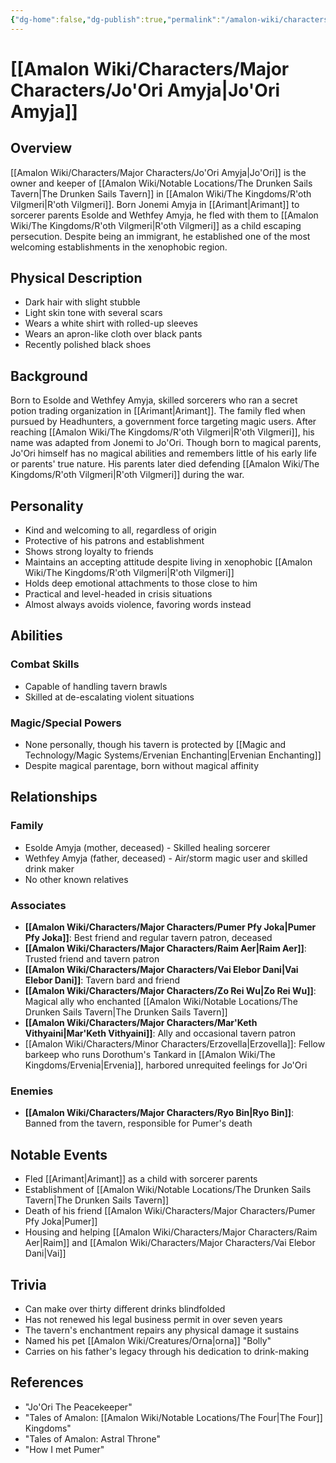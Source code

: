 ```yaml
---
{"dg-home":false,"dg-publish":true,"permalink":"/amalon-wiki/characters/major-characters/jo-ori-amyja/","dgPassFrontmatter":true,"noteIcon":""}
---
```


# [[Amalon Wiki/Characters/Major Characters/Jo'Ori Amyja\|Jo'Ori Amyja]]

## Overview
[[Amalon Wiki/Characters/Major Characters/Jo'Ori Amyja\|Jo'Ori]] is the owner and keeper of [[Amalon Wiki/Notable Locations/The Drunken Sails Tavern\|The Drunken Sails Tavern]] in [[Amalon Wiki/The Kingdoms/R'oth Vilgmeri\|R'oth Vilgmeri]]. Born Jonemi Amyja in [[Arimant\|Arimant]] to sorcerer parents Esolde and Wethfey Amyja, he fled with them to [[Amalon Wiki/The Kingdoms/R'oth Vilgmeri\|R'oth Vilgmeri]] as a child escaping persecution. Despite being an immigrant, he established one of the most welcoming establishments in the xenophobic region.

## Physical Description
- Dark hair with slight stubble
- Light skin tone with several scars
- Wears a white shirt with rolled-up sleeves
- Wears an apron-like cloth over black pants
- Recently polished black shoes

## Background
Born to Esolde and Wethfey Amyja, skilled sorcerers who ran a secret potion trading organization in [[Arimant\|Arimant]]. The family fled when pursued by Headhunters, a government force targeting magic users. After reaching [[Amalon Wiki/The Kingdoms/R'oth Vilgmeri\|R'oth Vilgmeri]], his name was adapted from Jonemi to Jo'Ori. Though born to magical parents, Jo'Ori himself has no magical abilities and remembers little of his early life or parents' true nature. His parents later died defending [[Amalon Wiki/The Kingdoms/R'oth Vilgmeri\|R'oth Vilgmeri]] during the war.

## Personality
- Kind and welcoming to all, regardless of origin
- Protective of his patrons and establishment
- Shows strong loyalty to friends
- Maintains an accepting attitude despite living in xenophobic [[Amalon Wiki/The Kingdoms/R'oth Vilgmeri\|R'oth Vilgmeri]]
- Holds deep emotional attachments to those close to him
- Practical and level-headed in crisis situations
- Almost always avoids violence, favoring words instead

## Abilities
### Combat Skills
- Capable of handling tavern brawls
- Skilled at de-escalating violent situations

### Magic/Special Powers
- None personally, though his tavern is protected by [[Magic and Technology/Magic Systems/Ervenian Enchanting\|Ervenian Enchanting]]
- Despite magical parentage, born without magical affinity

## Relationships
### Family
- Esolde Amyja (mother, deceased) - Skilled healing sorcerer
- Wethfey Amyja (father, deceased) - Air/storm magic user and skilled drink maker
- No other known relatives

### Associates
- **[[Amalon Wiki/Characters/Major Characters/Pumer Pfy Joka\|Pumer Pfy Joka]]**: Best friend and regular tavern patron, deceased
- **[[Amalon Wiki/Characters/Major Characters/Raim Aer\|Raim Aer]]**: Trusted friend and tavern patron
- **[[Amalon Wiki/Characters/Major Characters/Vai Elebor Dani\|Vai Elebor Dani]]**: Tavern bard and friend
- **[[Amalon Wiki/Characters/Major Characters/Zo Rei Wu\|Zo Rei Wu]]**: Magical ally who enchanted [[Amalon Wiki/Notable Locations/The Drunken Sails Tavern\|The Drunken Sails Tavern]]
- **[[Amalon Wiki/Characters/Major Characters/Mar'Keth Vithyaini\|Mar'Keth Vithyaini]]**: Ally and occasional tavern patron
- [[Amalon Wiki/Characters/Minor Characters/Erzovella\|Erzovella]]: Fellow barkeep who runs Dorothum's Tankard in [[Amalon Wiki/The Kingdoms/Ervenia\|Ervenia]], harbored unrequited feelings for Jo'Ori

### Enemies
- **[[Amalon Wiki/Characters/Major Characters/Ryo Bin\|Ryo Bin]]**: Banned from the tavern, responsible for Pumer's death

## Notable Events
- Fled [[Arimant\|Arimant]] as a child with sorcerer parents
- Establishment of [[Amalon Wiki/Notable Locations/The Drunken Sails Tavern\|The Drunken Sails Tavern]]
- Death of his friend [[Amalon Wiki/Characters/Major Characters/Pumer Pfy Joka\|Pumer]]
- Housing and helping [[Amalon Wiki/Characters/Major Characters/Raim Aer\|Raim]] and [[Amalon Wiki/Characters/Major Characters/Vai Elebor Dani\|Vai]]

## Trivia
- Can make over thirty different drinks blindfolded
- Has not renewed his legal business permit in over seven years
- The tavern's enchantment repairs any physical damage it sustains
- Named his pet [[Amalon Wiki/Creatures/Orna\|orna]] "Bolly"
- Carries on his father's legacy through his dedication to drink-making

## References
- "Jo'Ori The Peacekeeper"
- "Tales of Amalon: [[Amalon Wiki/Notable Locations/The Four\|The Four]] Kingdoms"
- "Tales of Amalon: Astral Throne"
- "How I met Pumer"